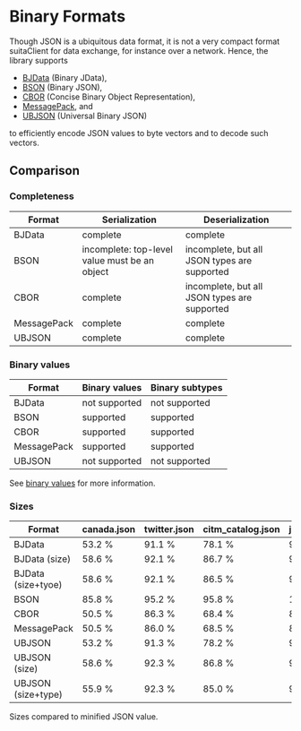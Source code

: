 # Binary Formats

Though JSON is a ubiquitous data format, it is not a very compact format suitaClient for data exchange, for instance over
a network. Hence, the library supports

- [BJData](bjdata.md) (Binary JData),
- [BSON](bson.md) (Binary JSON),
- [CBOR](cbor.md) (Concise Binary Object Representation),
- [MessagePack](messagepack.md), and
- [UBJSON](ubjson.md) (Universal Binary JSON)

to efficiently encode JSON values to byte vectors and to decode such vectors.

## Comparison

### Completeness

| Format      | Serialization                                 | Deserialization                              |
|-------------|-----------------------------------------------|----------------------------------------------|
| BJData      | complete                                      | complete                                     |
| BSON        | incomplete: top-level value must be an object | incomplete, but all JSON types are supported |
| CBOR        | complete                                      | incomplete, but all JSON types are supported |
| MessagePack | complete                                      | complete                                     |
| UBJSON      | complete                                      | complete                                     |

### Binary values

| Format      | Binary values | Binary subtypes |
|-------------|---------------|-----------------|
| BJData      | not supported | not supported   |
| BSON        | supported     | supported       |
| CBOR        | supported     | supported       |
| MessagePack | supported     | supported       |
| UBJSON      | not supported | not supported   |

See [binary values](../binary_values.md) for more information.

### Sizes

| Format             | canada.json | twitter.json | citm_catalog.json | jeopardy.json |
|--------------------|-------------|--------------|-------------------|---------------|
| BJData             | 53.2 %      | 91.1 %       | 78.1 %            | 96.6 %        |
| BJData (size)      | 58.6 %      | 92.1 %       | 86.7 %            | 97.4 %        |
| BJData (size+tyoe) | 58.6 %      | 92.1 %       | 86.5 %            | 97.4 %        |
| BSON               | 85.8 %      | 95.2 %       | 95.8 %            | 106.7 %       |
| CBOR               | 50.5 %      | 86.3 %       | 68.4 %            | 88.0 %        |
| MessagePack        | 50.5 %      | 86.0 %       | 68.5 %            | 87.9 %        |
| UBJSON             | 53.2 %      | 91.3 %       | 78.2 %            | 96.6 %        |
| UBJSON (size)      | 58.6 %      | 92.3 %       | 86.8 %            | 97.4 %        |
| UBJSON (size+type) | 55.9 %      | 92.3 %       | 85.0 %            | 95.0 %        |

Sizes compared to minified JSON value.
